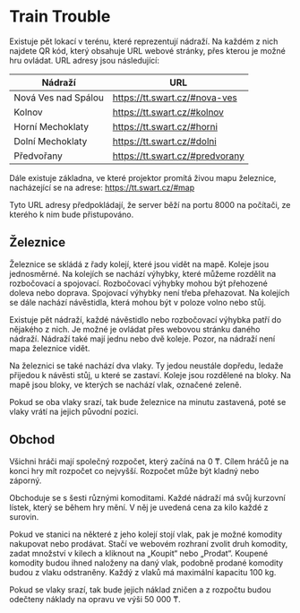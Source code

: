# Train Trouble

Existuje pět lokací v terénu, které reprezentují nádraží.
Na každém z nich najdete QR kód, který obsahuje URL webové stránky,
přes kterou je možné hru ovládat.
URL adresy jsou následující:

| Nádraží             | URL                             |
| ------------------- | ------------------------------- |
| Nová Ves nad Spálou | https://tt.swart.cz/#nova-ves   |
| Kolnov              | https://tt.swart.cz/#kolnov     |
| Horní Mechoklaty    | https://tt.swart.cz/#horni      |
| Dolní Mechoklaty    | https://tt.swart.cz/#dolni      |
| Předvořany          | https://tt.swart.cz/#predvorany |

Dále existuje základna, ve které projektor promítá živou mapu železnice,
nacházející se na adrese: https://tt.swart.cz/#map

Tyto URL adresy předpokládají, že server běží na portu 8000
na počítači, ze kterého k nim bude přistupováno.

## Železnice

Železnice se skládá z řady kolejí, které jsou vidět na mapě.
Koleje jsou jednosměrné.
Na kolejích se nachází výhybky,
které můžeme rozdělit na rozbočovací a spojovací.
Rozbočovací výhybky mohou být přehozené doleva nebo doprava.
Spojovací výhybky není třeba přehazovat.
Na kolejích se dále nachází návěstidla,
která mohou být v poloze volno nebo stůj.

Existuje pět nádraží,
každé návěstidlo nebo rozbočovací výhybka patří do nějakého z nich.
Je možné je ovládat přes webovou stránku daného nádraží.
Nádraží také mají jednu nebo dvě koleje.
Pozor, na nádraží není mapa železnice vidět.

Na železnici se také nachází dva vlaky.
Ty jedou neustále dopředu, ledaže přijedou k návěsti stůj,
u které se zastaví.
Koleje jsou rozdělené na bloky.
Na mapě jsou bloky, ve kterých se nachází vlak, označené zeleně.

Pokud se oba vlaky srazí, tak bude železnice na minutu zastavená,
poté se vlaky vrátí na jejich původní pozici.

## Obchod

Všichni hráči mají společný rozpočet, který začíná na 0 ₸.
Cílem hráčů je na konci hry mít rozpočet co nejvyšší.
Rozpočet může být kladný nebo záporný.

Obchoduje se s šesti různými komoditami.
Každé nádraží má svůj kurzovní lístek, který se během hry mění.
V něj je uvedená cena za kilo každé z surovin.

Pokud ve stanici na některé z jeho kolejí stojí vlak,
pak je možné komodity nakupovat nebo prodávat.
Stačí ve webovém rozhraní zvolit druh komodity,
zadat množství v kilech a kliknout na „Koupit“ nebo „Prodat“.
Koupené komodity budou ihned naloženy na daný vlak,
podobně prodané komodity budou z vlaku odstraněny.
Každý z vlaků má maximální kapacitu 100 kg.

Pokud se vlaky srazí, tak bude jejich náklad zničen
a z rozpočtu budou odečteny náklady na opravu ve výši 50 000 ₸.
